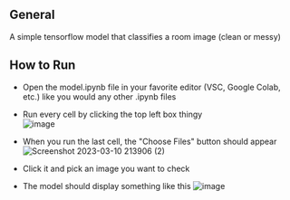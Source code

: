 ## General
A simple tensorflow model that classifies a room image (clean or messy)

## How to Run
- Open the model.ipynb file in your favorite editor (VSC, Google Colab, etc.) like you would any other .ipynb files
- Run every cell by clicking the top left box thingy<br>
![image](https://user-images.githubusercontent.com/120249194/224345406-8a1d5449-163c-4c67-9d7f-4f243eadae1b.png)

- When you run the last cell, the "Choose Files" button should appear
![Screenshot 2023-03-10 213906 (2)](https://user-images.githubusercontent.com/120249194/224344929-43012fe2-2997-4859-aa54-82afc736590b.png)

- Click it and pick an image you want to check
- The model should display something like this
![image](https://user-images.githubusercontent.com/120249194/224345811-7a430081-fb99-4f55-94bb-f462cf6975c2.png)
